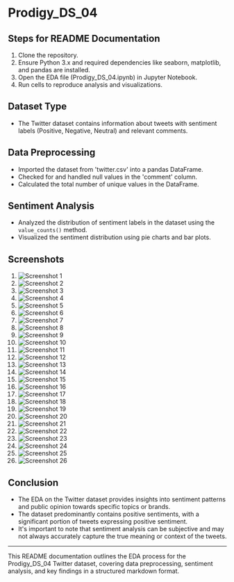 # Prodigy_DS_04

## Steps for README Documentation
1. Clone the repository.
2. Ensure Python 3.x and required dependencies like seaborn, matplotlib, and pandas are installed.
3. Open the EDA file (Prodigy_DS_04.ipynb) in Jupyter Notebook.
4. Run cells to reproduce analysis and visualizations.

## Dataset Type
- The Twitter dataset contains information about tweets with sentiment labels (Positive, Negative, Neutral) and relevant comments.

## Data Preprocessing
- Imported the dataset from 'twitter.csv' into a pandas DataFrame.
- Checked for and handled null values in the 'comment' column.
- Calculated the total number of unique values in the DataFrame.

## Sentiment Analysis
- Analyzed the distribution of sentiment labels in the dataset using the `value_counts()` method.
- Visualized the sentiment distribution using pie charts and bar plots.

## Screenshots
1. ![Screenshot 1](https://github.com/AnshPandey74/Prodigy_DS_04/blob/27befe8e1cb40b2f6c08952687a0a21f1e82cf14/screenshots/1.png)
2. ![Screenshot 2](https://github.com/AnshPandey74/Prodigy_DS_04/blob/27befe8e1cb40b2f6c08952687a0a21f1e82cf14/screenshots/2.png)
3. ![Screenshot 3](https://github.com/AnshPandey74/Prodigy_DS_04/blob/27befe8e1cb40b2f6c08952687a0a21f1e82cf14/screenshots/3.png)
4. ![Screenshot 4](https://github.com/AnshPandey74/Prodigy_DS_04/blob/27befe8e1cb40b2f6c08952687a0a21f1e82cf14/screenshots/4.png)
5. ![Screenshot 5](https://github.com/AnshPandey74/Prodigy_DS_04/blob/27befe8e1cb40b2f6c08952687a0a21f1e82cf14/screenshots/5.png)
6. ![Screenshot 6](https://github.com/AnshPandey74/Prodigy_DS_04/blob/27befe8e1cb40b2f6c08952687a0a21f1e82cf14/screenshots/6.png)
7. ![Screenshot 7](https://github.com/AnshPandey74/Prodigy_DS_04/blob/27befe8e1cb40b2f6c08952687a0a21f1e82cf14/screenshots/7.png)
8. ![Screenshot 8](https://github.com/AnshPandey74/Prodigy_DS_04/blob/27befe8e1cb40b2f6c08952687a0a21f1e82cf14/screenshots/8.png)
9. ![Screenshot 9](https://github.com/AnshPandey74/Prodigy_DS_04/blob/27befe8e1cb40b2f6c08952687a0a21f1e82cf14/screenshots/9.png)
10. ![Screenshot 10](https://github.com/AnshPandey74/Prodigy_DS_04/blob/27befe8e1cb40b2f6c08952687a0a21f1e82cf14/screenshots/10.png)
11. ![Screenshot 11](https://github.com/AnshPandey74/Prodigy_DS_04/blob/27befe8e1cb40b2f6c08952687a0a21f1e82cf14/screenshots/11.png)
12. ![Screenshot 12](https://github.com/AnshPandey74/Prodigy_DS_04/blob/27befe8e1cb40b2f6c08952687a0a21f1e82cf14/screenshots/12.png)
13. ![Screenshot 13](https://github.com/AnshPandey74/Prodigy_DS_04/blob/27befe8e1cb40b2f6c08952687a0a21f1e82cf14/screenshots/13.png)
14. ![Screenshot 14](https://github.com/AnshPandey74/Prodigy_DS_04/blob/27befe8e1cb40b2f6c08952687a0a21f1e82cf14/screenshots/14.png)
15. ![Screenshot 15](https://github.com/AnshPandey74/Prodigy_DS_04/blob/27befe8e1cb40b2f6c08952687a0a21f1e82cf14/screenshots/15.png)
16. ![Screenshot 16](https://github.com/AnshPandey74/Prodigy_DS_04/blob/27befe8e1cb40b2f6c08952687a0a21f1e82cf14/screenshots/16.png)
17. ![Screenshot 17](https://github.com/AnshPandey74/Prodigy_DS_04/blob/27befe8e1cb40b2f6c08952687a0a21f1e82cf14/screenshots/17.png)
18. ![Screenshot 18](https://github.com/AnshPandey74/Prodigy_DS_04/blob/27befe8e1cb40b2f6c08952687a0a21f1e82cf14/screenshots/18.png)
19. ![Screenshot 19](https://github.com/AnshPandey74/Prodigy_DS_04/blob/27befe8e1cb40b2f6c08952687a0a21f1e82cf14/screenshots/19.png)
20. ![Screenshot 20](https://github.com/AnshPandey74/Prodigy_DS_04/blob/27befe8e1cb40b2f6c08952687a0a21f1e82cf14/screenshots/20.png)
21. ![Screenshot 21](https://github.com/AnshPandey74/Prodigy_DS_04/blob/27befe8e1cb40b2f6c08952687a0a21f1e82cf14/screenshots/21.png)
22. ![Screenshot 22](https://github.com/AnshPandey74/Prodigy_DS_04/blob/27befe8e1cb40b2f6c08952687a0a21f1e82cf14/screenshots/22.png)
23. ![Screenshot 23](https://github.com/AnshPandey74/Prodigy_DS_04/blob/27befe8e1cb40b2f6c08952687a0a21f1e82cf14/screenshots/23.png)
24. ![Screenshot 24](https://github.com/AnshPandey74/Prodigy_DS_04/blob/27befe8e1cb40b2f6c08952687a0a21f1e82cf14/screenshots/24.png)
25. ![Screenshot 25](https://github.com/AnshPandey74/Prodigy_DS_04/blob/27befe8e1cb40b2f6c08952687a0a21f1e82cf14/screenshots/25.png)
26. ![Screenshot 26](https://github.com/AnshPandey74/Prodigy_DS_04/blob/27befe8e1cb40b2f6c08952687a0a21f1e82cf14/screenshots/26.png)

## Conclusion
- The EDA on the Twitter dataset provides insights into sentiment patterns and public opinion towards specific topics or brands.
- The dataset predominantly contains positive sentiments, with a significant portion of tweets expressing positive sentiment.
- It's important to note that sentiment analysis can be subjective and may not always accurately capture the true meaning or context of the tweets.

---

This README documentation outlines the EDA process for the Prodigy_DS_04 Twitter dataset, covering data preprocessing, sentiment analysis, and key findings in a structured markdown format.
